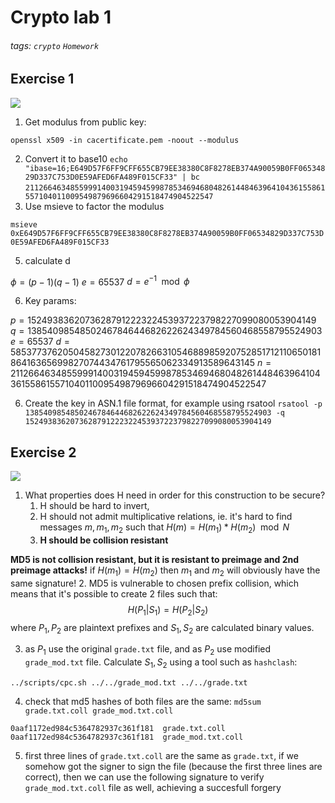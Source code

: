 # Crypto lab 1
###### tags: `crypto` `Homework`

## Exercise 1
![](https://i.imgur.com/VKzFKfy.png)


1. Get modulus from public key:

`openssl x509 -in cacertificate.pem -noout --modulus`

2. Convert it to base10
`echo "ibase=16;E649D57F6FF9CFF655CB79EE38380C8F8278EB374A90059B0FF06534829D337C753D0E59AFED6FA489F015CF33" | bc` 
`2112664634855999140031945945998785346946804826144846396410436155861557104011009549879696604291518474904522547`
4. Use msieve to factor the modulus

`msieve 0xE649D57F6FF9CFF655CB79EE38380C8F8278EB374A90059B0FF06534829D337C753D0E59AFED6FA489F015CF33`

5. calculate d

$\phi = (p-1)(q-1)$
$e = 65537$
$d = e^{-1} \mod{\phi}$

6. Key params:

$p= 1524938362073628791222322453937223798227099080053904149$
$q= 1385409854850246784644682622624349784560468558795524903$
$e= 65537$
$d= 585377376205045827301220782663105468898592075285171211065018186416365699827074434761795565062334913589643145$
$n= 2112664634855999140031945945998785346946804826144846396410436155861557104011009549879696604291518474904522547$

6. Create the key in ASN.1 file format, for example using rsatool
`rsatool -p 1385409854850246784644682622624349784560468558795524903 -q 1524938362073628791222322453937223798227099080053904149`

## Exercise 2
![](https://i.imgur.com/4yeFses.png)

1. What properties does H need in order for this construction to be secure?
    1. H should be hard to invert, 
    2. H should not admit multiplicative relations, ie. it's hard to find messages $m,m_1,m_2$ such that $H(m)=H(m_1)*H(m_2) \mod{N}$
    3. **H should be collision resistant**

**MD5 is not collision resistant, but it is resistant to preimage and 2nd preimage attacks!**
if $H(m_1)=H(m_2)$ then $m_1$ and $m_2$ will obviously have the same signature!
2. MD5 is vulnerable to chosen prefix collision, which means that it's possible to create 2 files such that:
$$H(P_1 | S_1) = H(P_2 | S_2)$$
where $P_1,P_2$ are plaintext prefixes and $S_1,S_2$ are calculated binary values.

3. as $P_1$ use the original `grade.txt` file, and as $P_2$ use modified `grade_mod.txt` file. Calculate $S_1,S_2$ using a tool such as `hashclash`:

`../scripts/cpc.sh ../../grade_mod.txt ../../grade.txt`

4. check that md5 hashes of both files are the same:
`md5sum grade.txt.coll grade_mod.txt.coll` 

```
0aaf1172ed984c5364782937c361f181  grade.txt.coll
0aaf1172ed984c5364782937c361f181  grade_mod.txt.coll
```

5. first three lines of `grade.txt.coll` are the same as `grade.txt`, if we somehow got the signer to sign the file (because the first three lines are correct), then we can use the following signature to verify `grade_mod.txt.coll` file as well, achieving a succesfull forgery
